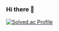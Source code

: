 ### Hi there 👋

<!--
**KOYUBIN/koyubin** is a ✨ _special_ ✨ repository because its `README.md` (this file) appears on your GitHub profile.

Here are some ideas to get you started:

- 🔭 I’m currently working on FNC tech.
- 🌱 I’m currently learning python, c++,openMC
- 👯 I’m looking to collaborate on ...
- 🤔 I’m looking for help with ...
- 💬 Ask me about nuclear engineering
- 📫 How to reach me: ...
- 😄 Pronouns: ...
- ⚡ Fun fact: ...
-->
[![Solved.ac Profile](http://mazassumnida.wtf/api/generate_badge?boj=gongdiet77)](https://solved.ac/gongdiet77)
